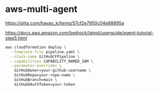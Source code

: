 # aws-multi-agent

https://qiita.com/hayao_k/items/57cf2e7950c04e88895a

https://docs.aws.amazon.com/bedrock/latest/userguide/agent-tutorial-step5.html


```bash
aws cloudformation deploy \
  --template-file pipeline.yaml \
  --stack-name GitHubCFPipeline \
  --capabilities CAPABILITY_NAMED_IAM \
  --parameter-overrides \
    GitHubOwner=your-github-username \
    GitHubRepo=your-repo-name \
    GitHubBranch=main \
    GitHubOAuthToken=your-token
```